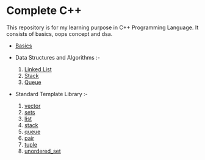 # Complete C++

This repository is for my learning purpose in C++ Programming Language.
It consists of basics, oops concept and dsa.

* [Basics](https://github.com/MohitSinghFlutter/CompleteCpp/tree/master/Basics)

* Data Structures and Algorithms :-
  1. [Linked List](https://github.com/MohitSinghFlutter/CompleteCpp/tree/master/Data%20Structires%20And%20Algorithms/1_linked_list)
  2. [Stack](https://github.com/MohitSinghFlutter/CompleteCpp/tree/master/Data%20Structires%20And%20Algorithms/4_stack)
  3. [Queue](https://github.com/MohitSinghFlutter/CompleteCpp/tree/master/Data%20Structires%20And%20Algorithms/5_queue)
  
* Standard Template Library :-
  1. [vector](https://github.com/MohitSinghFlutter/CompleteCpp/tree/master/Standard%20Template%20Library/1_vector)
  2. [sets](https://github.com/MohitSinghFlutter/CompleteCpp/tree/master/Standard%20Template%20Library/2_sets)
  3. [list](https://github.com/MohitSinghFlutter/CompleteCpp/tree/master/Standard%20Template%20Library/3_list)
  4. [stack](https://github.com/MohitSinghFlutter/CompleteCpp/tree/master/Standard%20Template%20Library/4_stack)
  5. [queue](https://github.com/MohitSinghFlutter/CompleteCpp/tree/master/Standard%20Template%20Library/5_queue)
  6. [pair](https://github.com/MohitSinghFlutter/CompleteCpp/tree/master/Standard%20Template%20Library/6_pair)
  7. [tuple](https://github.com/MohitSinghFlutter/CompleteCpp/tree/master/Standard%20Template%20Library/7_tuple)
  8. [unordered_set](https://github.com/MohitSinghFlutter/CompleteCpp/tree/master/Standard%20Template%20Library/8_unordered_set)
